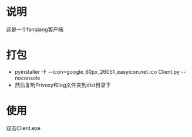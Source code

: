 # 说明
这是一个fanqiang客户端
# 打包
- pyinstaller -F --icon=google_60px_26051_easyicon.net.ico Client.py --noconsole
- 然后复制Privoxy和log文件夹到dist目录下
# 使用
双击Client.exe